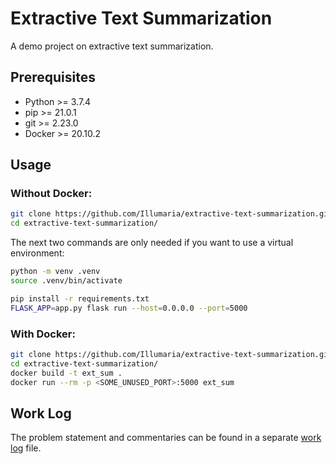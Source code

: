 # Extractive Text Summarization

A demo project on extractive text summarization.

## Prerequisites

* Python >= 3.7.4
* pip >= 21.0.1
* git >= 2.23.0
* Docker >= 20.10.2

## Usage

### Without Docker:

```bash
git clone https://github.com/Illumaria/extractive-text-summarization.git
cd extractive-text-summarization/
```

The next two commands are only needed if you want to use a virtual environment:

```bash
python -m venv .venv
source .venv/bin/activate
```

```bash
pip install -r requirements.txt
FLASK_APP=app.py flask run --host=0.0.0.0 --port=5000
```

### With Docker:

```bash
git clone https://github.com/Illumaria/extractive-text-summarization.git
cd extractive-text-summarization/
docker build -t ext_sum .
docker run --rm -p <SOME_UNUSED_PORT>:5000 ext_sum
```

## Work Log

The problem statement and commentaries can be found in a separate [work log](https://github.com/Illumaria/extractive-text-summarization/blob/master/WORKLOG.md) file.
